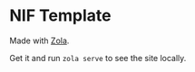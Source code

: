 # NIF Template

Made with [Zola](https://www.getzola.org/).

Get it and run `zola serve` to see the site locally.